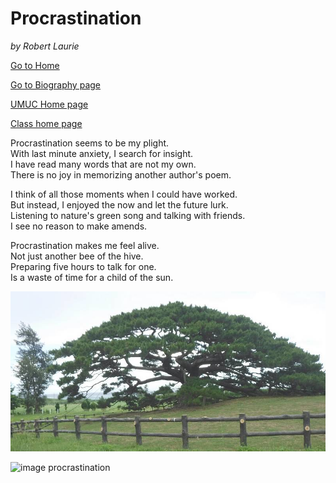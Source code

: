 # Procrastination  

*by Robert Laurie*

[Go to Home](index)

[Go to Biography page](bio)

[UMUC Home page](https://www.asia.umuc.edu/)

[Class home page](http://islandman.org/um/ifsm201/index.html)
 
Procrastination seems to be my plight.  
With last minute anxiety, I search for insight.  
I have read many words that are not my own.  
There is no joy in memorizing another author's poem. 
 
I think of all those moments when I could have worked.  
But instead, I enjoyed the now and let the future lurk.  
Listening to nature's green song and talking with friends.   
I see no reason to make amends.  
 
Procrastination makes me feel alive.  
Not just another bee of the hive.  
Preparing five hours to talk for one.  
Is a waste of time for a child of the sun. 

![tree](okinawa-tree.jpg)

![image procrastination](https://www.njlifehacks.com/wp-content/uploads/2018/01/procrastination-facts.jpg)
